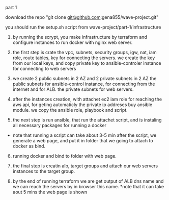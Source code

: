 part 1

download the repo "git clone git@github.com:gena855/wave-project.git"

you should run the setup.sh script from wave-project/part-1/infrastructure

1. by running the scrypt, you make infrastructure by terraform and configure instances to run docker with nginx web server.

2. the first step is crate the vpc, subnets, security groups, igw, nat, iam role, route tables, key for connecting the servers.
we create the key from our local keys, and copy private key to ansible-controler instance for connecting to web servers

3. we create 2 public subnets in 2 AZ and 2 private subnets in 2 AZ
the public subnets for ansible-control instance, for connecting from the internet and for ALB.
the private subnets for web servers.

4. after the instances creation, with attachet ec2 iam role for reaching the aws api, for geting automaticly the private ip addreses buy ansible module. we copy the ansible role, playbook and script.

5. the next step is run ansible, that run the attachet script, and is instaling all necessary packages for running a docker
* note that running a script can take about 3-5 min
after the script, we generate a web page, and put it in folder that we going to attach to docker as bind.

6. running docker and bind to folder with web page.

7. the final step is creatin alb, target groups and attach our web servers instances to the target group.

8. by the end of running terraform we are get output of ALB dns name and we can reach the servers by in browser this name.
*note that it can take aout 5 mins the web page is shown
